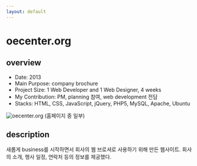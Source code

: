 ```yaml
---
layout: default
---
```


# oecenter.org

## overview

* Date: 2013
* Main Purpose: company brochure
* Project Size: 1 Web Developer and 1 Web Designer, 4 weeks
* My Contribution: PM, planning 참여, web development 전담
* Stacks: HTML, CSS, JavaScript, jQuery, PHP5, MySQL, Apache, Ubuntu

![oecenter.org]({{"/assets/img/project/2013_oecenter_org.jpg"}})
(홈페이지 중 일부)

## description

새롭게 business를 시작하면서 회사의 웹 브로셔로 사용하기 위해 만든 웹사이트. 
회사의 소개, 행사 일정, 연락처 등의 정보를 제공했다. 